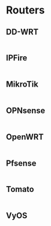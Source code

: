 # Routers

## DD-WRT

```

```

## IPFire

```

```

## MikroTik

```

```

## OPNsense

```

```

## OpenWRT

```

```

## Pfsense

```

```

## Tomato

```

```

## VyOS

```

```